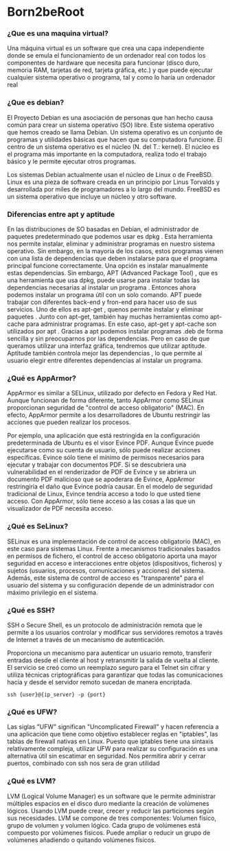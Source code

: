 # Born2beRoot
### ¿Que es una maquina virtual?
Una máquina virtual es un software que crea una capa independiente donde se emula el funcionamiento de un ordenador real con todos los componentes de hardware que necesita para funcionar (disco duro, memoria RAM, tarjetas de red, tarjeta gráfica, etc.) y que puede ejecutar cualquier sistema operativo o programa, tal y como lo haría un ordenador real

### ¿Que es debian?
El Proyecto Debian es una asociación de personas que han hecho causa común para crear un sistema operativo (SO) libre. Este sistema operativo que hemos creado se llama Debian.
Un sistema operativo es un conjunto de programas y utilidades básicas que hacen que su computadora funcione. El centro de un sistema operativo es el núcleo (N. del T.: kernel). El núcleo es el programa más importante en la computadora, realiza todo el trabajo básico y le permite ejecutar otros programas.

Los sistemas Debian actualmente usan el núcleo de Linux o de FreeBSD. Linux es una pieza de software creada en un principio por Linus Torvalds y desarrollada por miles de programadores a lo largo del mundo. FreeBSD es un sistema operativo que incluye un núcleo y otro software.

### Diferencias entre apt y aptitude
En las distribuciones de SO basadas en Debian, el administrador de paquetes predeterminado que podemos usar es dpkg . Esta herramienta nos permite instalar, eliminar y administrar programas en nuestro sistema operativo. Sin embargo, en la mayoría de los casos, estos programas vienen con una lista de dependencias que deben instalarse para que el programa principal funcione correctamente. Una opción es instalar manualmente estas dependencias. Sin embargo, APT (Advanced Package Tool) , que es una herramienta que usa dpkg, puede usarse para instalar todas las dependencias necesarias al instalar un programa . Entonces ahora podemos instalar un programa útil con un solo comando.
APT puede trabajar con diferentes back-end y fron-end para hacer uso de sus servicios. Uno de ellos es apt-get , quenos permite instalar y eliminar paquetes . Junto con apt-get, también hay muchas herramientas como apt-cache para administrar programas. En este caso, apt-get y apt-cache son utilizados por apt . Gracias a apt podemos instalar programas .deb de forma sencilla y sin preocuparnos por las dependencias. Pero en caso de que queramos utilizar una interfaz gráfica, tendremos que utilizar aptitude. Aptitude también controla mejor las dependencias , lo que permite al usuario elegir entre diferentes dependencias al instalar un programa.

### ¿Qué es AppArmor?
AppArmor es similar a SELinux, utilizado por defecto en Fedora y Red Hat. Aunque funcionan de forma diferente, tanto AppArmor como SELinux proporcionan seguridad de "control de acceso obligatorio" (MAC). En efecto, AppArmor permite a los desarrolladores de Ubuntu restringir las acciones que pueden realizar los procesos.

Por ejemplo, una aplicación que está restringida en la configuración predeterminada de Ubuntu es el visor Evince PDF. Aunque Evince puede ejecutarse como su cuenta de usuario, sólo puede realizar acciones específicas. Evince sólo tiene el mínimo de permisos necesarios para ejecutar y trabajar con documentos PDF. Si se descubriera una vulnerabilidad en el renderizador de PDF de Evince y se abriera un documento PDF malicioso que se apoderara de Evince, AppArmor restringiría el daño que Evince podría causar. En el modelo de seguridad tradicional de Linux, Evince tendría acceso a todo lo que usted tiene acceso. Con AppArmor, sólo tiene acceso a las cosas a las que un visualizador de PDF necesita acceso.

### ¿Qué es SeLinux?
SELinux es una implementación de control de acceso obligatorio (MAC), en este caso para sistemas Linux. Frente a mecanismos tradicionales basados en permisos de fichero, el control de acceso obligatorio aporta una mayor seguridad en acceso e interacciones entre objetos (dispositivos, ficheros) y sujetos (usuarios, procesos, comunicaciones y acciones) del sistema. Además, este sistema de control de acceso es "transparente" para el usuario del sistema y su configuración depende de un administrador con máximo privilegio en el sistema.

### ¿Qué es SSH?
SSH o Secure Shell, es un protocolo de administración remota que le permite a los usuarios controlar y modificar sus servidores remotos a través de Internet a través de un mecanismo de autenticación.

Proporciona un mecanismo para autenticar un usuario remoto, transferir entradas desde el cliente al host y retransmitir la salida de vuelta al cliente. El servicio se creó como un reemplazo seguro para el Telnet sin cifrar y utiliza técnicas criptográficas para garantizar que todas las comunicaciones hacia y desde el servidor remoto sucedan de manera encriptada.

    ssh {user}@{ip_server} -p {port}

### ¿Qué es UFW?
Las siglas "UFW" significan "Uncomplicated Firewall" y hacen referencia a una aplicación que tiene como objetivo establecer reglas en "iptables", las tablas de firewall nativas en Linux. Puesto que iptables tiene una sintaxis relativamente compleja, utilizar UFW para realizar su configuración es una alternativa útil sin escatimar en seguridad. Nos permitira abrir y cerrar puertos, combinado con ssh nos sera de gran utilidad

### ¿Qué es LVM?
LVM (Logical Volume Manager) es un software que le permite administrar múltiples espacios en el disco duro mediante la creación de volúmenes lógicos. Usando LVM puede crear, crecer y reducir las particiones según sus necesidades. LVM se compone de tres componentes: Volumen físico, grupo de volumen y volumen lógico. Cada grupo de volúmenes está compuesto por volúmenes físicos. Puede ampliar o reducir un grupo de volúmenes añadiendo o quitando volúmenes físicos.
